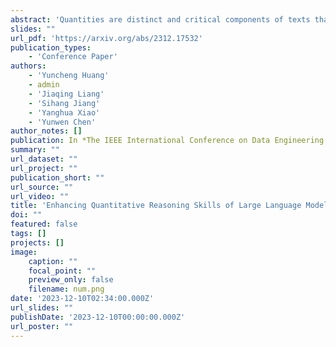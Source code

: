 ```yaml
---
abstract: 'Quantities are distinct and critical components of texts that characterize the magnitude properties of entities, providing a precise perspective for the understanding of natural language, especially for reasoning tasks. In recent years, there has been a flurry of research on reasoning tasks based on large language models (LLMs), most of which solely focus on numerical values, neglecting the dimensional concept of quantities with units despite its importance. We argue that the concept of dimension is essential for precisely understanding quantities and of great significance for LLMs to perform quantitative reasoning. However, the lack of dimension knowledge and quantity-related benchmarks has resulted in low performance of LLMs. Hence, we present a framework to enhance the quantitative reasoning ability of language models based on dimension perception. We first construct a dimensional unit knowledge base (DimUnitKB) to address the knowledge gap in this area. We propose a benchmark DimEval consisting of seven tasks of three categories to probe and enhance the dimension perception skills of LLMs. To evaluate the effectiveness of our methods, we propose a quantitative reasoning task and conduct experiments. The experimental results show that our dimension perception method dramatically improves accuracy (43.55%->50.67%) on quantitative reasoning tasks compared to GPT-4.'
slides: ""
url_pdf: 'https://arxiv.org/abs/2312.17532'
publication_types:
    - 'Conference Paper'
authors:
    - 'Yuncheng Huang' 
    - admin
    - 'Jiaqing Liang' 
    - 'Sihang Jiang' 
    - 'Yanghua Xiao' 
    - 'Yunwen Chen'
author_notes: []
publication: In *The IEEE International Conference on Data Engineering (**ICDE 2024**)* 
summary: ""
url_dataset: ""
url_project: ""
publication_short: ""
url_source: ""
url_video: ""
title: 'Enhancing Quantitative Reasoning Skills of Large Language Models through Dimension Perception'
doi: ""
featured: false
tags: []
projects: []
image:
    caption: ""
    focal_point: ""
    preview_only: false
    filename: num.png
date: '2023-12-10T02:34:00.000Z'
url_slides: ""
publishDate: '2023-12-10T00:00:00.000Z'
url_poster: ""
---
```

